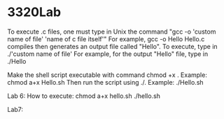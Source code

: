 # 3320Lab
To execute .c files, one must type in Unix the command "gcc -o 'custom name of file' 'name of c file itself'"
  For example, gcc -o Hello Hello.c compiles then generates an output file called "Hello".
To execute, type in ./'custom name of file'
  For example, for the output "Hello" file, type in ./Hello

Make the shell script executable with command chmod +x <fileName>.
  Example: chmod a+x Hello.sh
Then run the script using ./<fileName>.
  Example: ./Hello.sh

Lab 6: 
How to execute:
chmod a+x hello.sh
./hello.sh

Lab7:
